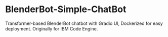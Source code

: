 # BlenderBot-Simple-ChatBot
Transformer-based BlenderBot chatbot with Gradio UI, Dockerized for easy deployment. Originally for IBM Code Engine.
